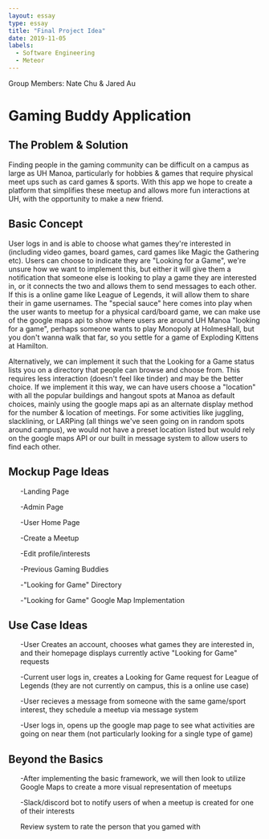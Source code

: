 ```yaml
---
layout: essay
type: essay
title: "Final Project Idea"
date: 2019-11-05
labels:
  - Software Engineering
  - Meteor
---
```

Group Members: Nate Chu & Jared Au

<h1> Gaming Buddy Application </h1>

<h2> The Problem & Solution </h2>
Finding people in the gaming community can be difficult on a campus as large as UH Manoa, particularly for hobbies & games that require physical meet ups such as card games & sports. With this app we hope to create a platform that simplifies these meetup and allows more fun interactions at UH, with the opportunity to make a new friend.

<h2>Basic Concept</h2>
User logs in and is able to choose what games they're interested in (including video games, board games, card games like Magic the Gathering etc). Users can choose to indicate they are "Looking for a Game", we're unsure how we want to implement this, but either it will give them a notification that someone else is looking to play a game they are interested in, or it connects the two and allows them to send messages to each other. If this is a online game like League of Legends, it will allow them to share their in game usernames. The "special sauce" here comes into play when the user wants to meetup for a physical card/board game, we can make use of the google maps api to show where users are around UH Manoa "looking for a game", perhaps someone wants to play Monopoly at HolmesHall, but you don't wanna walk that far, so you settle for a game of Exploding Kittens at Hamilton.

Alternatively, we can implement it such that the Looking for a Game status lists you on a directory that people can browse and choose from. This requires less interaction (doesn't feel like tinder) and may be the better choice. If we implement it this way, we can have users choose a "location" with all the popular buildings and hangout spots at Manoa as default choices, mainly using the google maps api as an alternate display method for the number & location of meetings. For some activities like juggling, slacklining, or LARPing (all things we've seen going on in random spots around campus), we would not have a preset location listed but would rely on the google maps API or our built in message system to allow users to find each other. 


<h2>Mockup Page Ideas </h2>
<list>
  <ul>-Landing Page </ul>
  <ul>-Admin Page </ul> 
  <ul>-User Home Page </ul> 
  <ul>-Create a Meetup </ul> 
  <ul>-Edit profile/interests </ul> 
  <ul>-Previous Gaming Buddies </ul> 
  <ul>-"Looking for Game" Directory </ul>
  <ul>-"Looking for Game" Google Map Implementation </ul> 
</list>

<h2>Use Case Ideas</h2>
<list>
  <ul>-User Creates an account, chooses what games they are interested in, and their homepage displays currently active "Looking for Game" requests </ul>
  <ul>-Current user logs in, creates a Looking for Game request for League of Legends (they are not currently on campus, this is a online use case)</ul>
  <ul>-User recieves a message from someone with the same game/sport interest, they schedule a meetup via message system </ul>
  <ul>-User logs in, opens up the google map page to see what activities are going on near them (not particularly looking for a single type of game) </ul>
 </list>

<h2> Beyond the Basics </h2>
<list>
  <ul>-After implementing the basic framework, we will then look to utilize Google Maps to create a more visual representation of meetups </ul>
   <ul>-Slack/discord bot to notify users of when a meetup is created for one of their interests </ul>
   <ul>Review system to rate the person that you gamed with </ul>
</list>
